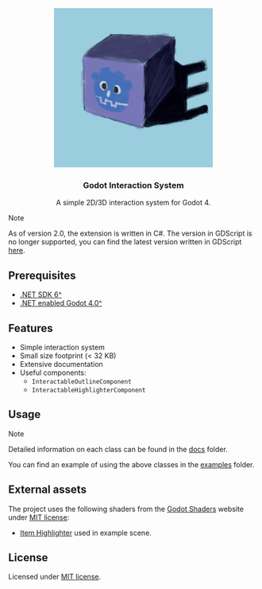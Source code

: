 <div align="center">
	<img src="./assets/textures/icon.png" width="320px" />
	<h3>Godot Interaction System</h3>
	<p />
	<p>A simple 2D/3D interaction system for Godot 4.</p>
</div>

> [!NOTE]
> As of version 2.0, the extension is written in C#.
> The version in GDScript is no longer supported, you can find the latest version written in GDScript [here](https://github.com/MASSHUU12/godot-interaction-system/tree/v1.5.0).

## Prerequisites

-   [.NET SDK 6^](https://dotnet.microsoft.com/download)
-   [.NET enabled Godot 4.0^](https://godotengine.org/download)

## Features

-   Simple interaction system
-   Small size footprint (< 32 KB)
-   Extensive documentation
-   Useful components:
    -   `InteractableOutlineComponent`
    -   `InteractableHighlighterComponent`

## Usage

> [!NOTE]
> Detailed information on each class can be found in the [docs](./docs) folder.

You can find an example of using the above classes in the [examples](../../examples/) folder.

## External assets

The project uses the following shaders from the [Godot Shaders](https://godotshaders.com/shader/collectable-item-shining-highlight/) website under [MIT license](https://opensource.org/licenses/MIT):

-   [Item Highlighter](https://godotshaders.com/shader/collectable-item-shining-highlight/) used in example scene.

## License

Licensed under [MIT license](./LICENSE).
